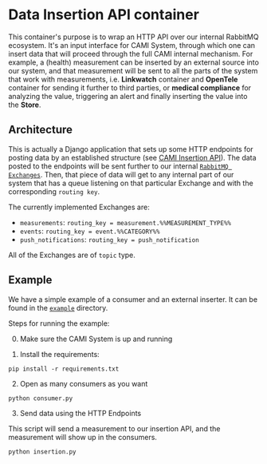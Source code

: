 Data Insertion API container
============================

This container's purpose is to wrap an HTTP API over our internal RabbitMQ ecosystem. It's an input interface for CAMI System, through which one can insert data that will proceed through the full CAMI internal mechanism. For example, a (health) measurement can be inserted by an external source into our system, and that measurement will be sent to all the parts of the system that work with measurements, i.e. **Linkwatch** container and **OpenTele** container for sending it further to third parties, or **medical compliance** for analyzing the value, triggering an alert and finally inserting the value into the **Store**.


## Architecture

This is actually a Django application that sets up some HTTP endpoints for posting data by an established structure (see [CAMI Insertion API](cami-insertion-api.yml)). The data posted to the endpoints will be sent further to our internal [`RabbitMQ Exchanges`](https://lostechies.com/derekgreer/2012/03/28/rabbitmq-for-windows-exchange-types/). Then, that piece of data will get to any internal part of our system that has a queue listening on that particular Exchange and with the corresponding `routing key`.

The currently implemented Exchanges are:
* `measurements`: `routing_key = measurement.%%MEASUREMENT_TYPE%%`
* `events`: `routing_key = event.%%CATEGORY%%`
* `push_notifications`: `routing_key = push_notification`

All of the Exchanges are of `topic` type.

## Example
We have a simple example of a consumer and an external inserter. It can be found in the [`example`](example/) directory.

Steps for running the example:

0. Make sure the CAMI System is up and running

1. Install the requirements:

```
pip install -r requirements.txt
```

2. Open as many consumers as you want

```
python consumer.py
```

3. Send data using the HTTP Endpoints

This script will send a measurement to our insertion API, and the measurement will
show up in the consumers.

```
python insertion.py
```
